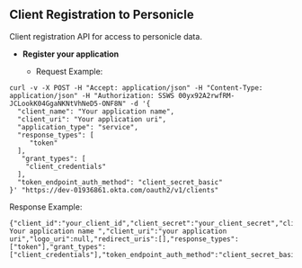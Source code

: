 ## Client Registration to Personicle

Client registration API for access to personicle data.

- **Register your application**

  - Request Example: 
``` 
curl -v -X POST -H "Accept: application/json" -H "Content-Type: application/json" -H "Authorization: SSWS 00yx92A2rwfRM-JCLookK04GgaNKNtVhNeD5-ONF8N" -d '{
  "client_name": "Your application name",
  "client_uri": "Your application uri",
  "application_type": "service",
  "response_types": [
     "token"
  ],
   "grant_types": [
    "client_credentials"
  ],
  "token_endpoint_auth_method": "client_secret_basic"
}' "https://dev-01936861.okta.com/oauth2/v1/clients"
```

Response Example: 
``` 
{"client_id":"your_client_id","client_secret":"your_client_secret","client_id_issued_at":1647470465,"client_secret_expires_at":0,"client_name":" Your application name ","client_uri":"your application uri","logo_uri":null,"redirect_uris":[],"response_types":["token"],"grant_types":["client_credentials"],"token_endpoint_auth_method":"client_secret_basic","application_type":"service"}
```


